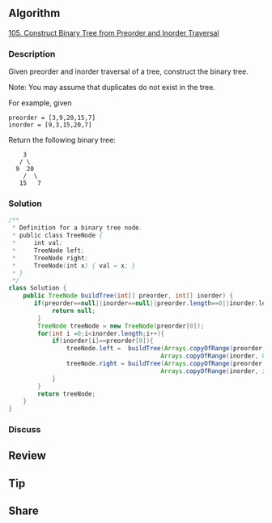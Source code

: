 ## Algorithm

[105. Construct Binary Tree from Preorder and Inorder Traversal](https://leetcode.com/problems/construct-binary-tree-from-preorder-and-inorder-traversal/)

### Description

Given preorder and inorder traversal of a tree, construct the binary tree.

Note:
You may assume that duplicates do not exist in the tree.

For example, given

```
preorder = [3,9,20,15,7]
inorder = [9,3,15,20,7]
```

Return the following binary tree:

```
    3
   / \
  9  20
    /  \
   15   7
```

### Solution

```java
/**
 * Definition for a binary tree node.
 * public class TreeNode {
 *     int val;
 *     TreeNode left;
 *     TreeNode right;
 *     TreeNode(int x) { val = x; }
 * }
 */
class Solution {
    public TreeNode buildTree(int[] preorder, int[] inorder) {
       if(preorder==null||inorder==null||preorder.length==0||inorder.length==0){
            return null;
        }
        TreeNode treeNode = new TreeNode(preorder[0]);
        for(int i =0;i<inorder.length;i++){
            if(inorder[i]==preorder[0]){
                treeNode.left =  buildTree(Arrays.copyOfRange(preorder, 1, i+1),
                                          Arrays.copyOfRange(inorder, 0, i));
                treeNode.right = buildTree(Arrays.copyOfRange(preorder, i+1, preorder.length),
                                          Arrays.copyOfRange(inorder, i+1, inorder.length));
            }
        }
        return treeNode;
    }
}
```

### Discuss

## Review


## Tip


## Share
